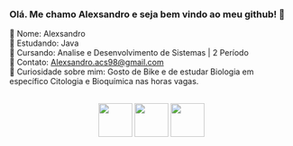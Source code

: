 ### Olá. Me chamo Alexsandro e seja bem vindo ao meu github! 👋

📌 Nome: Alexsandro<br>
📌 Estudando: Java<br>
📌 Cursando: Analise e Desenvolvimento de Sistemas | 2 Período<br>
📌 Contato: Alexsandro.acs98@gmail.com<br>
📌 Curiosidade sobre mim: Gosto de Bike e de estudar Biologia em específico Citologia e Bioquímica nas horas vagas. 

<div style="display: inline_block" align="center"><br>
  <img height="60" src="https://cdn.jsdelivr.net/gh/devicons/devicon/icons/html5/html5-original-wordmark.svg"/>
  <img height="60" src="https://cdn.jsdelivr.net/gh/devicons/devicon/icons/css3/css3-original-wordmark.svg"/>
  <img height="60" src="https://cdn.jsdelivr.net/gh/devicons/devicon/icons/jquery/jquery-original-wordmark.svg"/>
  <!-- <img height="60" src="https://cdn.jsdelivr.net/gh/devicons/devicon/icons/javascript/javascript-plain.svg"/> -->
  <!-- <img height="60" src="https://cdn.jsdelivr.net/gh/devicons/devicon/icons/mysql/mysql-original-wordmark.svg"/> -->
  <!-- <img height="60" src="https://cdn.jsdelivr.net/gh/devicons/devicon/icons/java/java-original-wordmark.svg"/> -->
  <!-- <img height="60" src="https://cdn.jsdelivr.net/gh/devicons/devicon/icons/android/android-plain-wordmark.svg"/> -->
  <!-- <img height="60" src="https://cdn.jsdelivr.net/gh/devicons/devicon/icons/git/git-plain-wordmark.svg"/> -->
</div>
